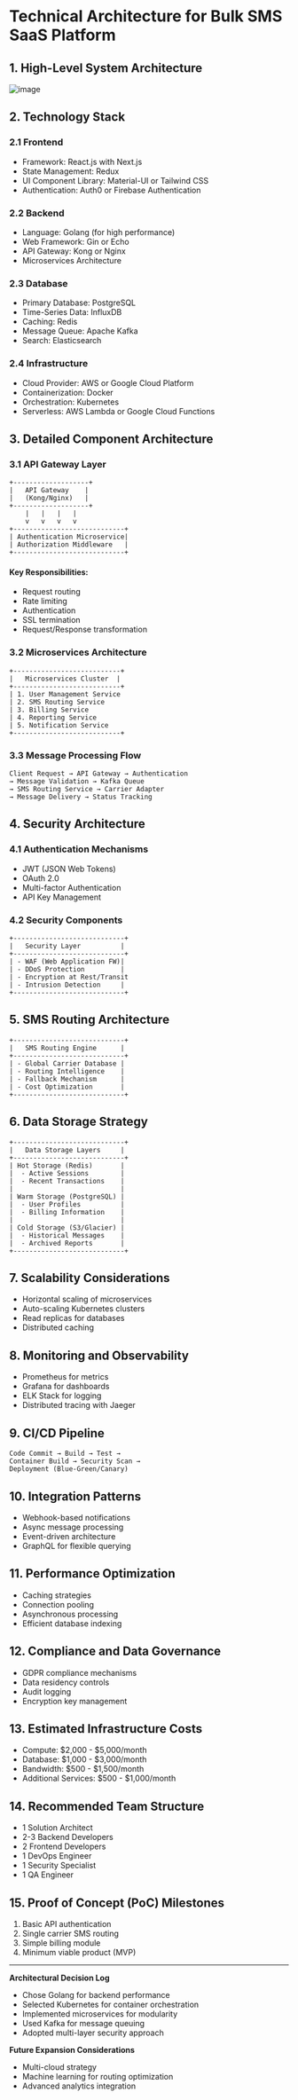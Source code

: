 # Technical Architecture for Bulk SMS SaaS Platform

## 1. High-Level System Architecture
![image](https://github.com/user-attachments/assets/9fe28ab1-01fd-40c6-b34d-26c9271b8edd)


## 2. Technology Stack

### 2.1 Frontend
- Framework: React.js with Next.js
- State Management: Redux
- UI Component Library: Material-UI or Tailwind CSS
- Authentication: Auth0 or Firebase Authentication

### 2.2 Backend
- Language: Golang (for high performance)
- Web Framework: Gin or Echo
- API Gateway: Kong or Nginx
- Microservices Architecture

### 2.3 Database
- Primary Database: PostgreSQL
- Time-Series Data: InfluxDB
- Caching: Redis
- Message Queue: Apache Kafka
- Search: Elasticsearch

### 2.4 Infrastructure
- Cloud Provider: AWS or Google Cloud Platform
- Containerization: Docker
- Orchestration: Kubernetes
- Serverless: AWS Lambda or Google Cloud Functions

## 3. Detailed Component Architecture

### 3.1 API Gateway Layer
```
+-------------------+
|   API Gateway    |
|   (Kong/Nginx)   |
+-------------------+
    |   |   |   |
    v   v   v   v
+----------------------------+
| Authentication Microservice|
| Authorization Middleware   |
+----------------------------+
```

#### Key Responsibilities:
- Request routing
- Rate limiting
- Authentication
- SSL termination
- Request/Response transformation

### 3.2 Microservices Architecture
```
+---------------------------+
|   Microservices Cluster  |
+---------------------------+
| 1. User Management Service
| 2. SMS Routing Service
| 3. Billing Service
| 4. Reporting Service
| 5. Notification Service
+---------------------------+
```

### 3.3 Message Processing Flow
```
Client Request → API Gateway → Authentication 
→ Message Validation → Kafka Queue 
→ SMS Routing Service → Carrier Adapter 
→ Message Delivery → Status Tracking
```

## 4. Security Architecture

### 4.1 Authentication Mechanisms
- JWT (JSON Web Tokens)
- OAuth 2.0
- Multi-factor Authentication
- API Key Management

### 4.2 Security Components
```
+----------------------------+
|   Security Layer          |
+----------------------------+
| - WAF (Web Application FW)|
| - DDoS Protection         |
| - Encryption at Rest/Transit
| - Intrusion Detection     |
+----------------------------+
```

## 5. SMS Routing Architecture
```
+----------------------------+
|   SMS Routing Engine      |
+----------------------------+
| - Global Carrier Database |
| - Routing Intelligence    |
| - Fallback Mechanism      |
| - Cost Optimization       |
+----------------------------+
```

## 6. Data Storage Strategy
```
+----------------------------+
|   Data Storage Layers     |
+----------------------------+
| Hot Storage (Redis)       |
|  - Active Sessions        |
|  - Recent Transactions    |
|                           |
| Warm Storage (PostgreSQL) |
|  - User Profiles          |
|  - Billing Information    |
|                           |
| Cold Storage (S3/Glacier) |
|  - Historical Messages    |
|  - Archived Reports       |
+----------------------------+
```

## 7. Scalability Considerations
- Horizontal scaling of microservices
- Auto-scaling Kubernetes clusters
- Read replicas for databases
- Distributed caching

## 8. Monitoring and Observability
- Prometheus for metrics
- Grafana for dashboards
- ELK Stack for logging
- Distributed tracing with Jaeger

## 9. CI/CD Pipeline
```
Code Commit → Build → Test → 
Container Build → Security Scan → 
Deployment (Blue-Green/Canary)
```

## 10. Integration Patterns
- Webhook-based notifications
- Async message processing
- Event-driven architecture
- GraphQL for flexible querying

## 11. Performance Optimization
- Caching strategies
- Connection pooling
- Asynchronous processing
- Efficient database indexing

## 12. Compliance and Data Governance
- GDPR compliance mechanisms
- Data residency controls
- Audit logging
- Encryption key management

## 13. Estimated Infrastructure Costs
- Compute: $2,000 - $5,000/month
- Database: $1,000 - $3,000/month
- Bandwidth: $500 - $1,500/month
- Additional Services: $500 - $1,000/month

## 14. Recommended Team Structure
- 1 Solution Architect
- 2-3 Backend Developers
- 2 Frontend Developers
- 1 DevOps Engineer
- 1 Security Specialist
- 1 QA Engineer

## 15. Proof of Concept (PoC) Milestones
1. Basic API authentication
2. Single carrier SMS routing
3. Simple billing module
4. Minimum viable product (MVP)

---

**Architectural Decision Log**
- Chose Golang for backend performance
- Selected Kubernetes for container orchestration
- Implemented microservices for modularity
- Used Kafka for message queuing
- Adopted multi-layer security approach

**Future Expansion Considerations**
- Multi-cloud strategy
- Machine learning for routing optimization
- Advanced analytics integration
